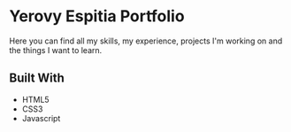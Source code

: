 # Yerovy Espitia Portfolio

Here you can find all my skills, my experience, projects I'm working on and the things I want to learn.

## Built With

* HTML5
* CSS3
* Javascript
